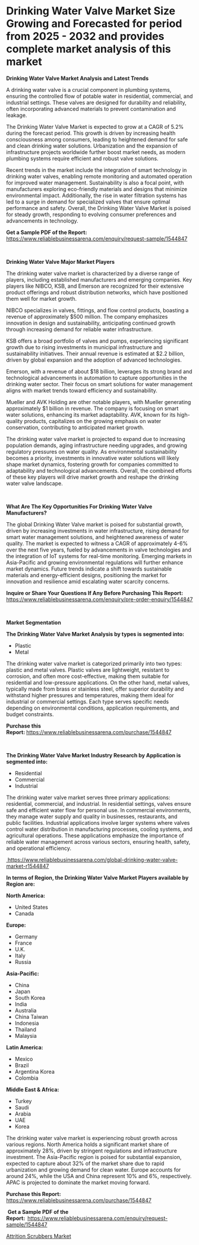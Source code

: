 <p><h1>Drinking Water Valve Market Size Growing and Forecasted for period from 2025 - 2032 and provides complete market analysis of this market</h1></p><p><strong>Drinking Water Valve Market Analysis and Latest Trends</strong></p>
<p><p>A drinking water valve is a crucial component in plumbing systems, ensuring the controlled flow of potable water in residential, commercial, and industrial settings. These valves are designed for durability and reliability, often incorporating advanced materials to prevent contamination and leakage. </p><p>The Drinking Water Valve Market is expected to grow at a CAGR of 5.2% during the forecast period. This growth is driven by increasing health consciousness among consumers, leading to heightened demand for safe and clean drinking water solutions. Urbanization and the expansion of infrastructure projects worldwide further boost market needs, as modern plumbing systems require efficient and robust valve solutions.</p><p>Recent trends in the market include the integration of smart technology in drinking water valves, enabling remote monitoring and automated operation for improved water management. Sustainability is also a focal point, with manufacturers exploring eco-friendly materials and designs that minimize environmental impact. Additionally, the rise in water filtration systems has led to a surge in demand for specialized valves that ensure optimal performance and safety. Overall, the Drinking Water Valve Market is poised for steady growth, responding to evolving consumer preferences and advancements in technology.</p></p>
<p><strong>Get a Sample PDF of the Report:&nbsp;</strong> <a href="https://www.reliablebusinessarena.com/enquiry/request-sample/1544847?utm_campaign=1905&utm_medium=2&utm_source=Github&utm_content=ia&utm_term=08042025&utm_id=drinking-water-valve">https://www.reliablebusinessarena.com/enquiry/request-sample/1544847</a></p>
<p>&nbsp;</p>
<p><strong>Drinking Water Valve Major Market Players</strong></p>
<p><p>The drinking water valve market is characterized by a diverse range of players, including established manufacturers and emerging companies. Key players like NIBCO, KSB, and Emerson are recognized for their extensive product offerings and robust distribution networks, which have positioned them well for market growth.</p><p>NIBCO specializes in valves, fittings, and flow control products, boasting a revenue of approximately $500 million. The company emphasizes innovation in design and sustainability, anticipating continued growth through increasing demand for reliable water infrastructure.</p><p>KSB offers a broad portfolio of valves and pumps, experiencing significant growth due to rising investments in municipal infrastructure and sustainability initiatives. Their annual revenue is estimated at $2.2 billion, driven by global expansion and the adoption of advanced technologies.</p><p>Emerson, with a revenue of about $18 billion, leverages its strong brand and technological advancements in automation to capture opportunities in the drinking water sector. Their focus on smart solutions for water management aligns with market trends toward efficiency and sustainability.</p><p>Mueller and AVK Holding are other notable players, with Mueller generating approximately $1 billion in revenue. The company is focusing on smart water solutions, enhancing its market adaptability. AVK, known for its high-quality products, capitalizes on the growing emphasis on water conservation, contributing to anticipated market growth.</p><p>The drinking water valve market is projected to expand due to increasing population demands, aging infrastructure needing upgrades, and growing regulatory pressures on water quality. As environmental sustainability becomes a priority, investments in innovative water solutions will likely shape market dynamics, fostering growth for companies committed to adaptability and technological advancements. Overall, the combined efforts of these key players will drive market growth and reshape the drinking water valve landscape.</p></p>
<p>&nbsp;</p>
<p><strong>What Are The Key Opportunities For Drinking Water Valve Manufacturers?</strong></p>
<p><p>The global Drinking Water Valve market is poised for substantial growth, driven by increasing investments in water infrastructure, rising demand for smart water management solutions, and heightened awareness of water quality. The market is expected to witness a CAGR of approximately 4-6% over the next five years, fueled by advancements in valve technologies and the integration of IoT systems for real-time monitoring. Emerging markets in Asia-Pacific and growing environmental regulations will further enhance market dynamics. Future trends indicate a shift towards sustainable materials and energy-efficient designs, positioning the market for innovation and resilience amid escalating water scarcity concerns.</p></p>
<p><strong>Inquire or Share Your Questions If Any Before Purchasing This Report:</strong> <a href="https://www.reliablebusinessarena.com/enquiry/pre-order-enquiry/1544847?utm_campaign=1905&utm_medium=2&utm_source=Github&utm_content=ia&utm_term=08042025&utm_id=drinking-water-valve">https://www.reliablebusinessarena.com/enquiry/pre-order-enquiry/1544847</a></p>
<p>&nbsp;</p>
<p><strong>Market Segmentation</strong></p>
<p><strong>The Drinking Water Valve Market Analysis by types is segmented into:</strong></p>
<p><ul><li>Plastic</li><li>Metal</li></ul></p>
<p><p>The drinking water valve market is categorized primarily into two types: plastic and metal valves. Plastic valves are lightweight, resistant to corrosion, and often more cost-effective, making them suitable for residential and low-pressure applications. On the other hand, metal valves, typically made from brass or stainless steel, offer superior durability and withstand higher pressures and temperatures, making them ideal for industrial or commercial settings. Each type serves specific needs depending on environmental conditions, application requirements, and budget constraints.</p></p>
<p><strong>Purchase this Report:&nbsp;</strong><a href="https://www.reliablebusinessarena.com/purchase/1544847?utm_campaign=1905&utm_medium=2&utm_source=Github&utm_content=ia&utm_term=08042025&utm_id=drinking-water-valve">https://www.reliablebusinessarena.com/purchase/1544847</a></p>
<p>&nbsp;</p>
<p><strong>The Drinking Water Valve Market Industry Research by Application is segmented into:</strong></p>
<p><ul><li>Residential</li><li>Commercial</li><li>Industrial</li></ul></p>
<p><p>The drinking water valve market serves three primary applications: residential, commercial, and industrial. In residential settings, valves ensure safe and efficient water flow for personal use. In commercial environments, they manage water supply and quality in businesses, restaurants, and public facilities. Industrial applications involve larger systems where valves control water distribution in manufacturing processes, cooling systems, and agricultural operations. These applications emphasize the importance of reliable water management across various sectors, ensuring health, safety, and operational efficiency.</p></p>
<p><a href="https://www.reliablebusinessarena.com/global-drinking-water-valve-market-r1544847?utm_campaign=1905&utm_medium=2&utm_source=Github&utm_content=ia&utm_term=08042025&utm_id=drinking-water-valve">&nbsp;https://www.reliablebusinessarena.com/global-drinking-water-valve-market-r1544847</a></p>
<p><strong>In terms of Region, the Drinking Water Valve Market Players available by Region are:</strong></p>
<p>
    <p> <strong> North America: </strong>
        <ul>
            <li>United States</li>
            <li>Canada</li>
        </ul>
        </p> 
    <p> <strong> Europe: </strong>
        <ul>
            <li>Germany</li>
            <li>France</li>
            <li>U.K.</li>
            <li>Italy</li>
            <li>Russia</li>
        </ul>
        </p> 
    <p> <strong> Asia-Pacific: </strong>
        <ul>
            <li>China</li>
            <li>Japan</li>
            <li>South Korea</li>
            <li>India</li>
            <li>Australia</li>
            <li>China Taiwan</li>
            <li>Indonesia</li>
            <li>Thailand</li>
            <li>Malaysia</li>
        </ul>
        </p> 
    <p> <strong> Latin America: </strong>
        <ul>
            <li>Mexico</li>
            <li>Brazil</li>
            <li>Argentina Korea</li>
            <li>Colombia</li>
        </ul>
        </p> 
    <p> <strong> Middle East & Africa: </strong>
        <ul>
            <li>Turkey</li>
            <li>Saudi</li>
            <li>Arabia</li>
            <li>UAE</li>
            <li>Korea</li>
        </ul>
    </p>
    </p>
<p><p>The drinking water valve market is experiencing robust growth across various regions. North America holds a significant market share of approximately 28%, driven by stringent regulations and infrastructure investment. The Asia-Pacific region is poised for substantial expansion, expected to capture about 32% of the market share due to rapid urbanization and growing demand for clean water. Europe accounts for around 24%, while the USA and China represent 10% and 6%, respectively. APAC is projected to dominate the market moving forward.</p></p>
<p><strong>Purchase this Report: </strong><a href="https://www.reliablebusinessarena.com/purchase/1544847?utm_campaign=1905&utm_medium=2&utm_source=Github&utm_content=ia&utm_term=08042025&utm_id=drinking-water-valve">https://www.reliablebusinessarena.com/purchase/1544847</a></p>
<p>&nbsp;<strong>Get a Sample PDF of the Report:&nbsp;&nbsp;</strong><a href="https://www.reliablebusinessarena.com/enquiry/request-sample/1544847?utm_campaign=1905&utm_medium=2&utm_source=Github&utm_content=ia&utm_term=08042025&utm_id=drinking-water-valve">https://www.reliablebusinessarena.com/enquiry/request-sample/1544847</a></p>
<p><strong></strong></p>
<p><p><a href="https://github.com/ritooesiaba/Market-Research-Report-List-1/blob/main/attrition-scrubbers-market.md?utm_campaign=1905&utm_medium=2&utm_source=Github&utm_content=ia&utm_term=08042025&utm_id=drinking-water-valve">Attrition Scrubbers Market</a></p></p>